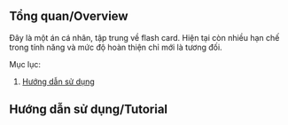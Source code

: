 ## Tổng quan/Overview

Đây là một án cá nhân, tập trung về flash card. Hiện tại còn nhiều hạn chế trong tính năng và mức độ hoàn thiện chỉ mới là tương đối.

Mục lục:

1. [Hướng dẫn sử dụng](#hướng-dẫn-sử-dụngtutorial)

## Hướng dẫn sử dụng/Tutorial
